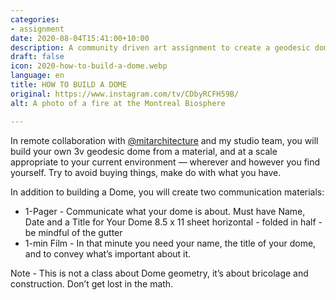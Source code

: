 ```yaml
---
categories:
- assignment
date: 2020-08-04T15:41:00+10:00
description: A community driven art assignment to create a geodesic dome. 
draft: false
icon: 2020-how-to-build-a-dome.webp
language: en
title: HOW TO BUILD A DOME
original: https://www.instagram.com/tv/CDbyRCFH59B/
alt: A photo of a fire at the Montreal Biosphere

---
```


In remote collaboration with [@mitarchitecture](https://www.instagram.com/mitarchitecture/) and my studio team, you will build your own 3v geodesic dome from a material, and at a scale appropriate to your current environment — wherever and however you find yourself. Try to avoid buying things, make do with what you have.

In addition to building a Dome, you will create two communication materials:

* 1-Pager - Communicate what your dome is about. Must have Name, Date and a Title for Your Dome 8.5 x 11 sheet horizontal - folded in half - be mindful of the gutter
* 1-min Film - In that minute you need your name, the title of your dome, and to convey what’s important about it.

Note - This is not a class about Dome geometry, it’s about bricolage and construction. Don’t get lost in the math.